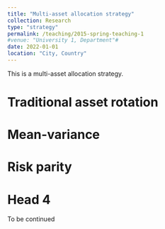 ```yaml
---
title: "Multi-asset allocation strategy"
collection: Research
type: "strategy"
permalink: /teaching/2015-spring-teaching-1
#venue: "University 1, Department"#
date: 2022-01-01
location: "City, Country"
---
```


This is a multi-asset allocation strategy.

Traditional asset rotation
======

Mean-variance
======

Risk parity
======

Head 4
======
To be continued
